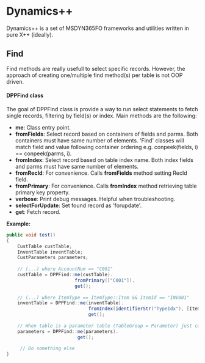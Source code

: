 # Dynamics++
Dynamics++ is a set of MSDYN365FO frameworks and utilities written in pure X++ (ideally).

## Find
Find methods are really usefull to select specific records. However, the approach of creating one/multiple find method(s) per table is not OOP driven.

#### DPPFind class
The goal of DPPFind class is provide a way to run select statements to fetch single records, filtering by field(s) or index.
Main methods are the following:
- **me**: Class entry point.
- **fromFields**: Select record based on containers of fields and parms. Both containers must have same number of elements. 'Find' classes will match field and value following container ordering e.g. conpeek(fields, i) == conpeek(parms, i).
- **fromIndex**: Select record based on table index name. Both index fields and parms must have same number of elements.
- **fromRecId**: For convenience. Calls **fromFields** method setting RecId field.
- **fromPrimary**: For convenience. Calls **fromIndex** method retrieving table primary key property.
- **verbose**: Print debug messages. Helpful when troubleshooting.
- **selectForUpdate**: Set found record as 'forupdate'.
- **get**: Fetch record.

**Example:**

```c#
public void test()
{
    CustTable custTable;
    InventTable inventTable;
    CustParameters parameters;
    
    // (...) where AccountNum == "C001"
    custTable = DPPFind::me(custTable).
                         fromPrimary(["C001"]).
                         get();
    
    // (...) where ItemType == ItemType::Item && ItemId == "INV001"
    inventTable = DPPFind::me(inventTable).
                              fromIndex(identifierStr("TypeIdx"), [ItemType::Item, "INV001"]).
                              get();
    
    // When table is a parameter table (TableGroup = Parameter) just call .get() method.
    parameters = DPPFind::me(parameters).
                          get();
                          
     // Do something else
}
```
